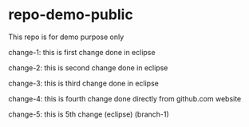 # repo-demo-public
This repo is for demo purpose only

change-1: this is first change done in eclipse

change-2: this is second change done in eclipse

change-3: this is third change done in eclipse

change-4: this is fourth change done directly from github.com website

change-5: this is 5th change (eclipse) (branch-1)
